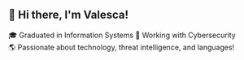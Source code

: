 ## 🌸 Hi there, I'm Valesca!

🎓 Graduated in Information Systems 
💼 Working with Cybersecurity   
🌎 Passionate about technology, threat intelligence, and languages! 

